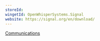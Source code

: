 ```yaml
---
storeId: 
wingetId: OpenWhisperSystems.Signal
website: https://signal.org/en/download/
---
```


[Communications](Communications.md)